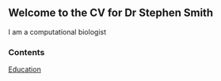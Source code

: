 ## Welcome to the CV for Dr Stephen Smith

I am a computational biologist

### Contents

[Education](/Education.md/)

